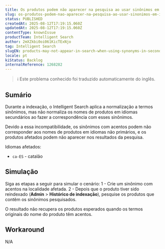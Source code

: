 ```yaml
---
title: Os produtos podem não aparecer na pesquisa ao usar sinônimos em idiomas secundários
slug: os-produtos-podem-nao-aparecer-na-pesquisa-ao-usar-sinonimos-em-idiomas-secundarios
status: PUBLISHED
createdAt: 2025-08-12T17:19:15.060Z
updatedAt: 2025-08-12T17:19:15.060Z
contentType: knownIssue
productTeam: Intelligent Search
author: 2mXZkbi0oi061KicTExNjo
tag: Intelligent Search
slugEN: products-may-not-appear-in-search-when-using-synonyms-in-secondary-languages
locale: pt
kiStatus: Backlog
internalReference: 1268282
---
```


>ℹ️ Este problema conhecido foi traduzido automaticamente do inglês.

## Sumário


Durante a indexação, o Intelligent Search aplica a normalização a termos sinônimos, mas não normaliza os nomes de produtos em idiomas secundários ao fazer a correspondência com esses sinônimos.

Devido a essa incompatibilidade, os sinônimos com acentos podem não corresponder aos nomes de produtos em idiomas não primários, e os produtos afetados podem não aparecer nos resultados da pesquisa.

Idiomas afetados:

- `ca-ES` - catalão
## Simulação


Siga as etapas a seguir para simular o cenário:
1 - Crie um sinônimo com acentos na localidade afetada.
2 - Depois que o produto tiver sido reindexado (**Admin** > **Histórico de indexação**), pesquise os produtos que contêm os sinônimos pesquisados.

O resultado não recupera os produtos esperados quando os termos originais do nome do produto têm acentos.


## Workaround


N/A


